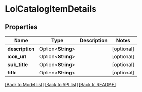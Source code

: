 # LolCatalogItemDetails

## Properties

Name | Type | Description | Notes
------------ | ------------- | ------------- | -------------
**description** | Option<**String**> |  | [optional]
**icon_url** | Option<**String**> |  | [optional]
**sub_title** | Option<**String**> |  | [optional]
**title** | Option<**String**> |  | [optional]

[[Back to Model list]](../README.md#documentation-for-models) [[Back to API list]](../README.md#documentation-for-api-endpoints) [[Back to README]](../README.md)


